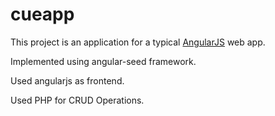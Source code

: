 # cueapp

This project is an application for a typical [AngularJS](http://angularjs.org/) web app.

Implemented using angular-seed framework.

Used angularjs as frontend.

Used PHP for CRUD Operations.




